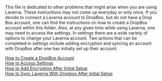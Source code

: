 This file is dedicated to other problems that might arise when you are using Laverna. These instructions may not come up everyday or only once. If you decide to connect a Laverna account to DropBox, but do not have a Drop Box account, one can find the instructions on how to create a DropBox account within this folder. Also, at any given time while using Laverna, one may need to access the settings. In settings there are a wide variety of options to change your Laverna account. Two actions that can be completed in settings include adding encryption and syncing an account with DropBox after one has initially set up their account.

[How to Create a DropBox Account](3.1-How%to%Create%a%DropBox%Account.md)    
[How to Access Settings](3.2-How%to%Access%Settings.md)    
[How to Add Encryption After Initial Setup](3.3-How%to%Add%Encryption%After%Initial%Setup.md)    
[How to Sync Laverna With Dropbox After Initial Setup](3.4-How%to%Sync%Laverna%With%DropBox%After%Initial%Setup.md)    

